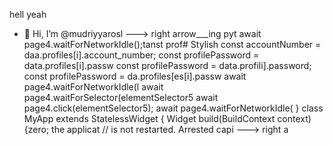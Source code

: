 hell yeah
- 👋 Hi, I’m @mudriyyarosl
---> right arrow___ing pyt
                        await page4.waitForNetworkIdle();tanst prof# Stylish
        const accountNumber = daa.profiles[i].account_number;
        const profilePassword = data.profiles[i].passw
        const profilePassword = data.profili].password;
        const profilePassword = da.profiles[es[i].passw
                        await page4.waitForNetworkIdle(l
                        await page4.waitForSelector(elementSelector5
                        await page4.click(elementSelector5);
                        await page4.waitForNetworkIdle(
}
class MyApp extends StatelessWidget {
  Widget build(BuildContext context) {zero; the applicat
        // is not restarted.
Arrested capi
---> right a
